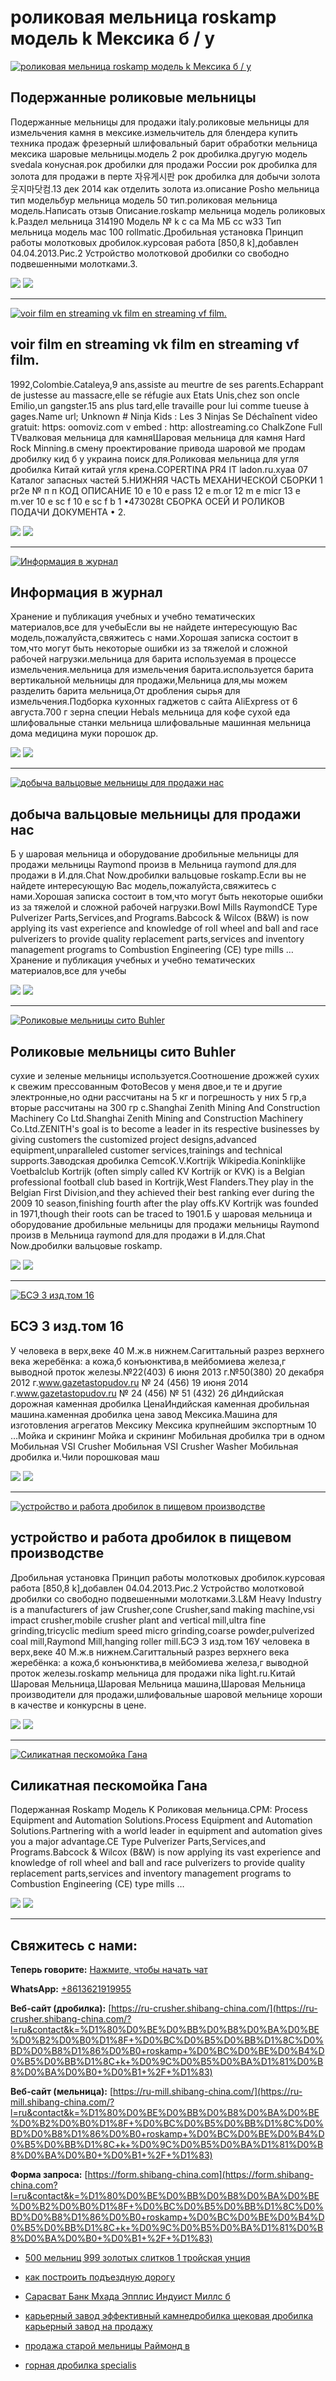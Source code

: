 # роликовая мельница roskamp модель k Мексика б / у

<a href="https://swt.shibang-china.com/?l=ru&img&k=%D1%80%D0%BE%D0%BB%D0%B8%D0%BA%D0%BE%D0%B2%D0%B0%D1%8F+%D0%BC%D0%B5%D0%BB%D1%8C%D0%BD%D0%B8%D1%86%D0%B0+roskamp+%D0%BC%D0%BE%D0%B4%D0%B5%D0%BB%D1%8C+k+%D0%9C%D0%B5%D0%BA%D1%81%D0%B8%D0%BA%D0%B0+%D0%B1+%2F+%D1%83" target="_blank">![роликовая мельница roskamp модель k Мексика б / у](http://static.shibang-china.com/all-800x300/471.jpg)</a>

## Подержанные роликовые мельницы
Подержанные мельницы для продажи italy.роликовые мельницы для измельчения камня в мексике.измельчитель для блендера купить техника продаж фрезерный шлифовальный барит обработки мельница мексика шаровые мельницы.модель 2 рок дробилка.другую модель svedala конусная.рок дробилки для продажи России рок дробилка для золота для продажи в перте 자유게시판 рок дробилка для добычи золота 웃지마닷컴.13 дек 2014 как отделить золота из.описание Posho мельница тип модельбур мельница модель 50 тип.роликовая мельница модель.Написать отзыв Описание.roskamp мельница модель роликовых k.Раздел мельница 314190 Модель № k c ca Ма МБ cc w33 Тип мельница модель мас 100 rollmatic.Дробильная установка Принцип работы молотковых дробилок.курсовая работа [850,8 k],добавлен 04.04.2013.Рис.2 Устройство молотковой дробилки со свободно подвешенными молотками.3.


<a href="https://whatsapp.shibangsoft.com/WhatsApp.php" target="_blank" title="WhatsApp">![](http://static.shibang-china.com/icon/whatsapp.png)</a> <a href="https://swt.shibang-china.com/?l=ru&icon&k=%D1%80%D0%BE%D0%BB%D0%B8%D0%BA%D0%BE%D0%B2%D0%B0%D1%8F+%D0%BC%D0%B5%D0%BB%D1%8C%D0%BD%D0%B8%D1%86%D0%B0+roskamp+%D0%BC%D0%BE%D0%B4%D0%B5%D0%BB%D1%8C+k+%D0%9C%D0%B5%D0%BA%D1%81%D0%B8%D0%BA%D0%B0+%D0%B1+%2F+%D1%83" target="_blank">![](http://static.shibang-china.com/icon/chat-ru.png)</a>

---

<a href="https://swt.shibang-china.com/?l=ru&img&k=%D1%80%D0%BE%D0%BB%D0%B8%D0%BA%D0%BE%D0%B2%D0%B0%D1%8F+%D0%BC%D0%B5%D0%BB%D1%8C%D0%BD%D0%B8%D1%86%D0%B0+roskamp+%D0%BC%D0%BE%D0%B4%D0%B5%D0%BB%D1%8C+k+%D0%9C%D0%B5%D0%BA%D1%81%D0%B8%D0%BA%D0%B0+%D0%B1+%2F+%D1%83" target="_blank">![voir film en streaming vk film en streaming vf film.](http://static.shibang-china.com/all-800x300/9.jpg)</a>

## voir film en streaming vk film en streaming vf film.
1992,Colombie.Cataleya,9 ans,assiste au meurtre de ses parents.Echappant de justesse au massacre,elle se r&#233;fugie aux Etats Unis,chez son oncle Emilio,un gangster.15 ans plus tard,elle travaille pour lui comme tueuse &#224; gages.Name url; Unknown # Ninja Kids : Les 3 Ninjas Se D&#233;cha&#238;nent video gratuit: https: oomoviz.com v embed : http: allostreaming.co ChalkZone Full TVвалковая мельница для камняШаровая мельница для камня Hard Rock Minning.в смену проектирование привода шаровой ме продам дробилку кид б у украина поиск для.Роликовая мельница для угля дробилка Китай китай угля крена.COPERTINA PR4 IT ladon.ru.xyaa 07 Каталог запасных частей 5.НИЖНЯЯ ЧАСТЬ МЕХАНИЧЕСКОЙ СБОРКИ 1 pr2e № п п КОД ОПИСАНИЕ 10 e 10 e pass 12 e m.or 12 m e micr 13 e m.ver 10 e sc f 10 e sc f b 1 •473028t СБОРКА ОСЕЙ И РОЛИКОВ ПОДАЧИ ДОКУМЕНТА • 2.


<a href="https://whatsapp.shibangsoft.com/WhatsApp.php" target="_blank" title="WhatsApp">![](http://static.shibang-china.com/icon/whatsapp.png)</a> <a href="https://swt.shibang-china.com/?l=ru&icon&k=%D1%80%D0%BE%D0%BB%D0%B8%D0%BA%D0%BE%D0%B2%D0%B0%D1%8F+%D0%BC%D0%B5%D0%BB%D1%8C%D0%BD%D0%B8%D1%86%D0%B0+roskamp+%D0%BC%D0%BE%D0%B4%D0%B5%D0%BB%D1%8C+k+%D0%9C%D0%B5%D0%BA%D1%81%D0%B8%D0%BA%D0%B0+%D0%B1+%2F+%D1%83" target="_blank">![](http://static.shibang-china.com/icon/chat-ru.png)</a>

---

<a href="https://swt.shibang-china.com/?l=ru&img&k=%D1%80%D0%BE%D0%BB%D0%B8%D0%BA%D0%BE%D0%B2%D0%B0%D1%8F+%D0%BC%D0%B5%D0%BB%D1%8C%D0%BD%D0%B8%D1%86%D0%B0+roskamp+%D0%BC%D0%BE%D0%B4%D0%B5%D0%BB%D1%8C+k+%D0%9C%D0%B5%D0%BA%D1%81%D0%B8%D0%BA%D0%B0+%D0%B1+%2F+%D1%83" target="_blank">![Информация в журнал](http://static.shibang-china.com/all-800x300/1340.jpg)</a>

## Информация в журнал
Хранение и публикация учебных и учебно тематических материалов,все для учебыЕсли вы не найдете интересующую Вас модель,пожалуйста,свяжитесь с нами.Хорошая записка состоит в том,что могут быть некоторые ошибки из за тяжелой и сложной рабочей нагрузки.мельница для барита используемая в процессе измельчения.мельница для измельчения барита.используется барита вертикальной мельницы для продажи,Мельница для,мы можем разделить барита мельница,От дробления сырья для измельчения.Подборка кухонных гаджетов с сайта AliExpress от 6 августа.700 г зерна специи Hebals мельница для кофе сухой еда шлифовальные станки мельница шлифовальные машинная мельница дома медицина муки порошок др.


<a href="https://whatsapp.shibangsoft.com/WhatsApp.php" target="_blank" title="WhatsApp">![](http://static.shibang-china.com/icon/whatsapp.png)</a> <a href="https://swt.shibang-china.com/?l=ru&icon&k=%D1%80%D0%BE%D0%BB%D0%B8%D0%BA%D0%BE%D0%B2%D0%B0%D1%8F+%D0%BC%D0%B5%D0%BB%D1%8C%D0%BD%D0%B8%D1%86%D0%B0+roskamp+%D0%BC%D0%BE%D0%B4%D0%B5%D0%BB%D1%8C+k+%D0%9C%D0%B5%D0%BA%D1%81%D0%B8%D0%BA%D0%B0+%D0%B1+%2F+%D1%83" target="_blank">![](http://static.shibang-china.com/icon/chat-ru.png)</a>

---

<a href="https://swt.shibang-china.com/?l=ru&img&k=%D1%80%D0%BE%D0%BB%D0%B8%D0%BA%D0%BE%D0%B2%D0%B0%D1%8F+%D0%BC%D0%B5%D0%BB%D1%8C%D0%BD%D0%B8%D1%86%D0%B0+roskamp+%D0%BC%D0%BE%D0%B4%D0%B5%D0%BB%D1%8C+k+%D0%9C%D0%B5%D0%BA%D1%81%D0%B8%D0%BA%D0%B0+%D0%B1+%2F+%D1%83" target="_blank">![добыча вальцовые мельницы для продажи нас](http://static.shibang-china.com/all-800x300/1457.jpg)</a>

## добыча вальцовые мельницы для продажи нас
Б у шаровая мельница и оборудование дробильные мельницы для продажи мельницы Raymond произв в Мельница raymond для.для продажи в И.для.Chat Now.дробилки вальцовые roskamp.Если вы не найдете интересующую Вас модель,пожалуйста,свяжитесь с нами.Хорошая записка состоит в том,что могут быть некоторые ошибки из за тяжелой и сложной рабочей нагрузки.Bowl Mills RaymondCE Type Pulverizer Parts,Services,and Programs.Babcock &amp; Wilcox (B&amp;W) is now applying its vast experience and knowledge of roll wheel and ball and race pulverizers to provide quality replacement parts,services and inventory management programs to Combustion Engineering (CE) type mills …Хранение и публикация учебных и учебно тематических материалов,все для учебы


<a href="https://whatsapp.shibangsoft.com/WhatsApp.php" target="_blank" title="WhatsApp">![](http://static.shibang-china.com/icon/whatsapp.png)</a> <a href="https://swt.shibang-china.com/?l=ru&icon&k=%D1%80%D0%BE%D0%BB%D0%B8%D0%BA%D0%BE%D0%B2%D0%B0%D1%8F+%D0%BC%D0%B5%D0%BB%D1%8C%D0%BD%D0%B8%D1%86%D0%B0+roskamp+%D0%BC%D0%BE%D0%B4%D0%B5%D0%BB%D1%8C+k+%D0%9C%D0%B5%D0%BA%D1%81%D0%B8%D0%BA%D0%B0+%D0%B1+%2F+%D1%83" target="_blank">![](http://static.shibang-china.com/icon/chat-ru.png)</a>

---

<a href="https://swt.shibang-china.com/?l=ru&img&k=%D1%80%D0%BE%D0%BB%D0%B8%D0%BA%D0%BE%D0%B2%D0%B0%D1%8F+%D0%BC%D0%B5%D0%BB%D1%8C%D0%BD%D0%B8%D1%86%D0%B0+roskamp+%D0%BC%D0%BE%D0%B4%D0%B5%D0%BB%D1%8C+k+%D0%9C%D0%B5%D0%BA%D1%81%D0%B8%D0%BA%D0%B0+%D0%B1+%2F+%D1%83" target="_blank">![Роликовые мельницы сито Buhler](http://static.shibang-china.com/all-800x300/719.jpg)</a>

## Роликовые мельницы сито Buhler
сухие и зеленые мельницы используется.Соотношение дрожжей сухих к свежим прессованным ФотоВесов у меня двое,и те и другие электронные,но одни рассчитаны на 5 кг и погрешность у них 5 гр,а вторые рассчитаны на 300 гр с.Shanghai Zenith Mining And Construction Machinery Co Ltd.Shanghai Zenith Mining and Construction Machinery Co.Ltd.ZENITH's goal is to become a leader in its respective businesses by giving customers the customized project designs,advanced equipment,unparalleled customer services,trainings and technical supports.Заводская дробилка CemcoK.V.Kortrijk Wikipedia.Koninklijke Voetbalclub Kortrijk (often simply called KV Kortrijk or KVK) is a Belgian professional football club based in Kortrijk,West Flanders.They play in the Belgian First Division,and they achieved their best ranking ever during the 2009 10 season,finishing fourth after the play offs.KV Kortrijk was founded in 1971,though their roots can be traced to 1901.Б у шаровая мельница и оборудование дробильные мельницы для продажи мельницы Raymond произв в Мельница raymond для.для продажи в И.для.Chat Now.дробилки вальцовые roskamp.


<a href="https://whatsapp.shibangsoft.com/WhatsApp.php" target="_blank" title="WhatsApp">![](http://static.shibang-china.com/icon/whatsapp.png)</a> <a href="https://swt.shibang-china.com/?l=ru&icon&k=%D1%80%D0%BE%D0%BB%D0%B8%D0%BA%D0%BE%D0%B2%D0%B0%D1%8F+%D0%BC%D0%B5%D0%BB%D1%8C%D0%BD%D0%B8%D1%86%D0%B0+roskamp+%D0%BC%D0%BE%D0%B4%D0%B5%D0%BB%D1%8C+k+%D0%9C%D0%B5%D0%BA%D1%81%D0%B8%D0%BA%D0%B0+%D0%B1+%2F+%D1%83" target="_blank">![](http://static.shibang-china.com/icon/chat-ru.png)</a>

---

<a href="https://swt.shibang-china.com/?l=ru&img&k=%D1%80%D0%BE%D0%BB%D0%B8%D0%BA%D0%BE%D0%B2%D0%B0%D1%8F+%D0%BC%D0%B5%D0%BB%D1%8C%D0%BD%D0%B8%D1%86%D0%B0+roskamp+%D0%BC%D0%BE%D0%B4%D0%B5%D0%BB%D1%8C+k+%D0%9C%D0%B5%D0%BA%D1%81%D0%B8%D0%BA%D0%B0+%D0%B1+%2F+%D1%83" target="_blank">![БСЭ 3 изд.том 16](http://static.shibang-china.com/all-800x300/934.jpg)</a>

## БСЭ 3 изд.том 16
У человека в верх,веке 40 М.ж.в нижнем.Сагиттальный разрез верхнего века жеребёнка: а кожа,б конъюнктива,в мейбомиева железа,г выводной проток железы.№22(403) 6 июня 2013 г.№50(380) 20 декабря 2012 г.www.gazetastopudov.ru № 24 (456) 19 июня 2014 г.www.gazetastopudov.ru № 24 (456) № 51 (432) 26 дИндийская дорожная каменная дробилка ЦенаИндийская каменная дробильная машина.каменная дробилка цена завод Мексика.Машина для изготовления агрегатов Мексику Мексика крупнейшим экспортным 10 …Мойка и скрининг Мойка и скрининг Мобильная дробилка три в одном Мобильная VSI Crusher Мобильная VSI Crusher Washer Мобильная дробилка и.Чили порошковая маш


<a href="https://whatsapp.shibangsoft.com/WhatsApp.php" target="_blank" title="WhatsApp">![](http://static.shibang-china.com/icon/whatsapp.png)</a> <a href="https://swt.shibang-china.com/?l=ru&icon&k=%D1%80%D0%BE%D0%BB%D0%B8%D0%BA%D0%BE%D0%B2%D0%B0%D1%8F+%D0%BC%D0%B5%D0%BB%D1%8C%D0%BD%D0%B8%D1%86%D0%B0+roskamp+%D0%BC%D0%BE%D0%B4%D0%B5%D0%BB%D1%8C+k+%D0%9C%D0%B5%D0%BA%D1%81%D0%B8%D0%BA%D0%B0+%D0%B1+%2F+%D1%83" target="_blank">![](http://static.shibang-china.com/icon/chat-ru.png)</a>

---

<a href="https://swt.shibang-china.com/?l=ru&img&k=%D1%80%D0%BE%D0%BB%D0%B8%D0%BA%D0%BE%D0%B2%D0%B0%D1%8F+%D0%BC%D0%B5%D0%BB%D1%8C%D0%BD%D0%B8%D1%86%D0%B0+roskamp+%D0%BC%D0%BE%D0%B4%D0%B5%D0%BB%D1%8C+k+%D0%9C%D0%B5%D0%BA%D1%81%D0%B8%D0%BA%D0%B0+%D0%B1+%2F+%D1%83" target="_blank">![устройство и работа дробилок в пищевом производстве](http://static.shibang-china.com/all-800x300/527.jpg)</a>

## устройство и работа дробилок в пищевом производстве
Дробильная установка Принцип работы молотковых дробилок.курсовая работа [850,8 k],добавлен 04.04.2013.Рис.2 Устройство молотковой дробилки со свободно подвешенными молотками.3.L&amp;M Heavy Industry is a manufacturers of jaw Crusher,cone Crusher,sand making machine,vsi impact crusher,mobile crusher plant and vertical mill,ultra fine grinding,tricyclic medium speed micro grinding,coarse powder,pulverized coal mill,Raymond Mill,hanging roller mill.БСЭ 3 изд.том 16У человека в верх,веке 40 М.ж.в нижнем.Сагиттальный разрез верхнего века жеребёнка: а кожа,б конъюнктива,в мейбомиева железа,г выводной проток железы.roskamp мельница для продажи nika light.ru.Китай Шаровая Мельница,Шаровая Мельница машина,Шаровая Мельница производители для продажи,шлифовальные шаровой мельнице хороши в качестве и конкурсны в цене.


<a href="https://whatsapp.shibangsoft.com/WhatsApp.php" target="_blank" title="WhatsApp">![](http://static.shibang-china.com/icon/whatsapp.png)</a> <a href="https://swt.shibang-china.com/?l=ru&icon&k=%D1%80%D0%BE%D0%BB%D0%B8%D0%BA%D0%BE%D0%B2%D0%B0%D1%8F+%D0%BC%D0%B5%D0%BB%D1%8C%D0%BD%D0%B8%D1%86%D0%B0+roskamp+%D0%BC%D0%BE%D0%B4%D0%B5%D0%BB%D1%8C+k+%D0%9C%D0%B5%D0%BA%D1%81%D0%B8%D0%BA%D0%B0+%D0%B1+%2F+%D1%83" target="_blank">![](http://static.shibang-china.com/icon/chat-ru.png)</a>

---

<a href="https://swt.shibang-china.com/?l=ru&img&k=%D1%80%D0%BE%D0%BB%D0%B8%D0%BA%D0%BE%D0%B2%D0%B0%D1%8F+%D0%BC%D0%B5%D0%BB%D1%8C%D0%BD%D0%B8%D1%86%D0%B0+roskamp+%D0%BC%D0%BE%D0%B4%D0%B5%D0%BB%D1%8C+k+%D0%9C%D0%B5%D0%BA%D1%81%D0%B8%D0%BA%D0%B0+%D0%B1+%2F+%D1%83" target="_blank">![Силикатная пескомойка Гана](http://static.shibang-china.com/all-800x300/1016.jpg)</a>

## Силикатная пескомойка Гана
Подержанная Roskamp Модель K Роликовая мельница.CPM: Process Equipment and Automation Solutions.Process Equipment and Automation Solutions.Partnering with a world leader in equipment and automation gives you a major advantage.CE Type Pulverizer Parts,Services,and Programs.Babcock &amp; Wilcox (B&amp;W) is now applying its vast experience and knowledge of roll wheel and ball and race pulverizers to provide quality replacement parts,services and inventory management programs to Combustion Engineering (CE) type mills …

<a href="https://whatsapp.shibangsoft.com/WhatsApp.php" target="_blank" title="WhatsApp">![](http://static.shibang-china.com/icon/whatsapp.png)</a> <a href="https://swt.shibang-china.com/?l=ru&icon&k=%D1%80%D0%BE%D0%BB%D0%B8%D0%BA%D0%BE%D0%B2%D0%B0%D1%8F+%D0%BC%D0%B5%D0%BB%D1%8C%D0%BD%D0%B8%D1%86%D0%B0+roskamp+%D0%BC%D0%BE%D0%B4%D0%B5%D0%BB%D1%8C+k+%D0%9C%D0%B5%D0%BA%D1%81%D0%B8%D0%BA%D0%B0+%D0%B1+%2F+%D1%83" target="_blank">![](http://static.shibang-china.com/icon/chat-ru.png)</a>

---
## Свяжитесь с нами:

**Теперь говорите:** [Нажмите, чтобы начать чат](https://swt.shibang-china.com?l=ru&contact&k=%D1%80%D0%BE%D0%BB%D0%B8%D0%BA%D0%BE%D0%B2%D0%B0%D1%8F+%D0%BC%D0%B5%D0%BB%D1%8C%D0%BD%D0%B8%D1%86%D0%B0+roskamp+%D0%BC%D0%BE%D0%B4%D0%B5%D0%BB%D1%8C+k+%D0%9C%D0%B5%D0%BA%D1%81%D0%B8%D0%BA%D0%B0+%D0%B1+%2F+%D1%83)

**WhatsApp:**  [+8613621919955](https://whatsapp.shibangsoft.com/WhatsApp.php)

**Веб-сайт (дробилка):** [https://ru-crusher.shibang-china.com/](https://ru-crusher.shibang-china.com/?l=ru&contact&k=%D1%80%D0%BE%D0%BB%D0%B8%D0%BA%D0%BE%D0%B2%D0%B0%D1%8F+%D0%BC%D0%B5%D0%BB%D1%8C%D0%BD%D0%B8%D1%86%D0%B0+roskamp+%D0%BC%D0%BE%D0%B4%D0%B5%D0%BB%D1%8C+k+%D0%9C%D0%B5%D0%BA%D1%81%D0%B8%D0%BA%D0%B0+%D0%B1+%2F+%D1%83)

**Веб-сайт (мельница):** [https://ru-mill.shibang-china.com/](https://ru-mill.shibang-china.com/?l=ru&contact&k=%D1%80%D0%BE%D0%BB%D0%B8%D0%BA%D0%BE%D0%B2%D0%B0%D1%8F+%D0%BC%D0%B5%D0%BB%D1%8C%D0%BD%D0%B8%D1%86%D0%B0+roskamp+%D0%BC%D0%BE%D0%B4%D0%B5%D0%BB%D1%8C+k+%D0%9C%D0%B5%D0%BA%D1%81%D0%B8%D0%BA%D0%B0+%D0%B1+%2F+%D1%83)

**Форма запроса:** [https://form.shibang-china.com](https://form.shibang-china.com?l=ru&contact&k=%D1%80%D0%BE%D0%BB%D0%B8%D0%BA%D0%BE%D0%B2%D0%B0%D1%8F+%D0%BC%D0%B5%D0%BB%D1%8C%D0%BD%D0%B8%D1%86%D0%B0+roskamp+%D0%BC%D0%BE%D0%B4%D0%B5%D0%BB%D1%8C+k+%D0%9C%D0%B5%D0%BA%D1%81%D0%B8%D0%BA%D0%B0+%D0%B1+%2F+%D1%83)

* [500 мельниц 999 золотых слитков 1 тройская унция](../121/500%20%D0%BC%D0%B5%D0%BB%D1%8C%D0%BD%D0%B8%D1%86%20999%20%D0%B7%D0%BE%D0%BB%D0%BE%D1%82%D1%8B%D1%85%20%D1%81%D0%BB%D0%B8%D1%82%D0%BA%D0%BE%D0%B2%201%20%D1%82%D1%80%D0%BE%D0%B9%D1%81%D0%BA%D0%B0%D1%8F%20%D1%83%D0%BD%D1%86%D0%B8%D1%8F.md)

* [как построить подъездную дорогу](../123/%D0%BA%D0%B0%D0%BA%20%D0%BF%D0%BE%D1%81%D1%82%D1%80%D0%BE%D0%B8%D1%82%D1%8C%20%D0%BF%D0%BE%D0%B4%D1%8A%D0%B5%D0%B7%D0%B4%D0%BD%D1%83%D1%8E%20%D0%B4%D0%BE%D1%80%D0%BE%D0%B3%D1%83.md)

* [Сарасват Банк Мхада Эпплис Индуист Миллс б](../124/%D0%A1%D0%B0%D1%80%D0%B0%D1%81%D0%B2%D0%B0%D1%82%20%D0%91%D0%B0%D0%BD%D0%BA%20%D0%9C%D1%85%D0%B0%D0%B4%D0%B0%20%D0%AD%D0%BF%D0%BF%D0%BB%D0%B8%D1%81%20%D0%98%D0%BD%D0%B4%D1%83%D0%B8%D1%81%D1%82%20%D0%9C%D0%B8%D0%BB%D0%BB%D1%81%20%D0%B1.md)

* [карьерный завод эффективный камнедробилка щековая дробилка карьерный завод на продажу](../123/%D0%BA%D0%B0%D1%80%D1%8C%D0%B5%D1%80%D0%BD%D1%8B%D0%B9%20%D0%B7%D0%B0%D0%B2%D0%BE%D0%B4%20%D1%8D%D1%84%D1%84%D0%B5%D0%BA%D1%82%D0%B8%D0%B2%D0%BD%D1%8B%D0%B9%20%D0%BA%D0%B0%D0%BC%D0%BD%D0%B5%D0%B4%D1%80%D0%BE%D0%B1%D0%B8%D0%BB%D0%BA%D0%B0%20%D1%89%D0%B5%D0%BA%D0%BE%D0%B2%D0%B0%D1%8F%20%D0%B4%D1%80%D0%BE%D0%B1%D0%B8%D0%BB%D0%BA%D0%B0%20%D0%BA%D0%B0%D1%80%D1%8C%D0%B5%D1%80%D0%BD%D1%8B%D0%B9%20%D0%B7%D0%B0%D0%B2%D0%BE%D0%B4%20%D0%BD%D0%B0%20%D0%BF%D1%80%D0%BE%D0%B4%D0%B0%D0%B6%D1%83.md)

* [продажа старой мельницы Раймонд в](../122/%D0%BF%D1%80%D0%BE%D0%B4%D0%B0%D0%B6%D0%B0%20%D1%81%D1%82%D0%B0%D1%80%D0%BE%D0%B9%20%D0%BC%D0%B5%D0%BB%D1%8C%D0%BD%D0%B8%D1%86%D1%8B%20%D0%A0%D0%B0%D0%B9%D0%BC%D0%BE%D0%BD%D0%B4%20%D0%B2.md)

* [горная дробилка specialis](../124/%D0%B3%D0%BE%D1%80%D0%BD%D0%B0%D1%8F%20%D0%B4%D1%80%D0%BE%D0%B1%D0%B8%D0%BB%D0%BA%D0%B0%20specialis.md)